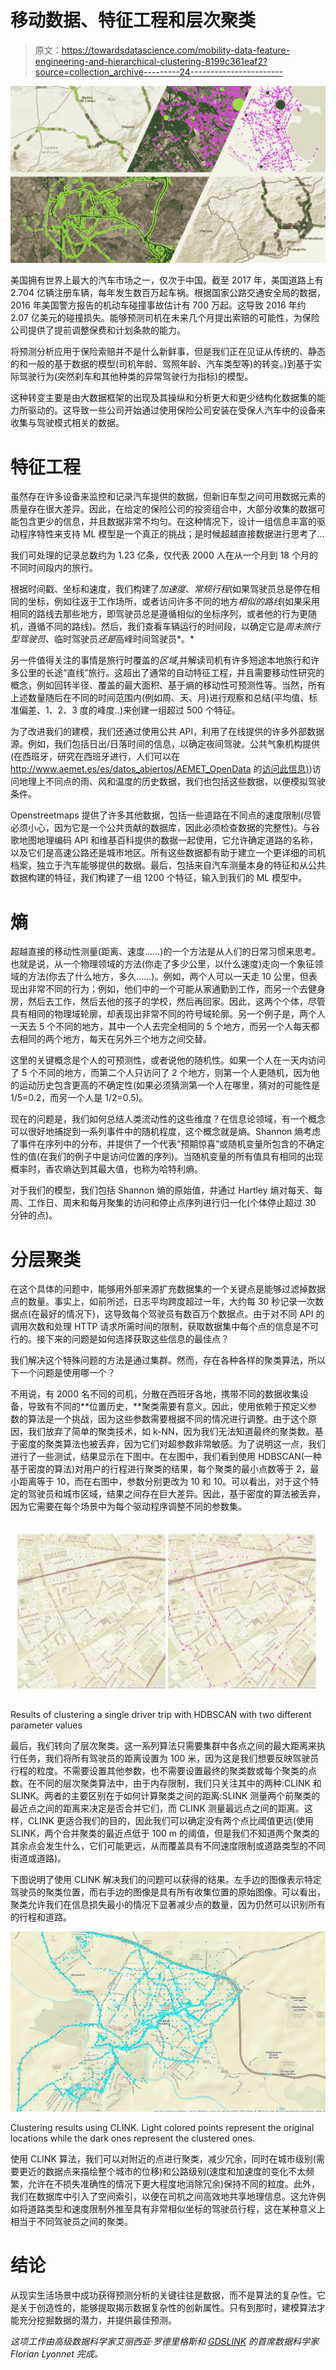 # 移动数据、特征工程和层次聚类

> 原文：<https://towardsdatascience.com/mobility-data-feature-engineering-and-hierarchical-clustering-8199c361eaf2?source=collection_archive---------24----------------------->

![](img/7f22ae40882029184585187682c9665d.png)

美国拥有世界上最大的汽车市场之一，仅次于中国。截至 2017 年，美国道路上有 2.704 亿辆注册车辆，每年发生数百万起车祸。根据国家公路交通安全局的数据，2016 年美国警方报告的机动车碰撞事故估计有 700 万起。这导致 2016 年约 2.07 亿美元的碰撞损失。能够预测司机在未来几个月提出索赔的可能性，为保险公司提供了提前调整保费和计划条款的能力。

将预测分析应用于保险索赔并不是什么新鲜事，但是我们正在见证从传统的、静态的和一般的基于数据的模型(司机年龄、驾照年龄、汽车类型等)的转变。)到基于实际驾驶行为(突然刹车和其他种类的异常驾驶行为指标)的模型。

这种转变主要是由大数据框架的出现及其操纵和分析更大和更少结构化数据集的能力所驱动的。这导致一些公司开始通过使用保险公司安装在受保人汽车中的设备来收集与驾驶模式相关的数据。

# 特征工程

虽然存在许多设备来监控和记录汽车提供的数据，但新旧车型之间可用数据元素的质量存在很大差异。因此，在给定的保险公司的投资组合中，大部分收集的数据可能包含更少的信息，并且数据非常不均匀。在这种情况下，设计一组信息丰富的驱动程序特性来支持 ML 模型是一个真正的挑战；是时候超越直接数据进行思考了…

我们可处理的记录总数约为 1.23 亿条，仅代表 2000 人在从一个月到 18 个月的不同时间段内的旅行。

根据时间戳、坐标和速度，我们构建了*加速度*、*常规行程*(如果驾驶员总是停在相同的坐标，例如往返于工作场所，或者访问许多不同的地方*相似的路线*(如果采用相同的路线去那些地方，即驾驶员总是遵循相似的坐标序列，或者他的行为更随机，遵循不同的路线)。然后，我们查看车辆运行的时间段，以确定它是*周末旅行型驾驶员*、临时驾驶员*还是*高峰时间驾驶员*。*

另一件值得关注的事情是旅行时覆盖的*区域*,并解读司机有许多短途本地旅行和许多公里的长途“直线”旅行。这超出了通常的自动特征工程，并且需要移动性研究的概念，例如回转半径、覆盖的最大面积、基于熵的移动性可预测性等。当然，所有上述数量随后在不同的时间范围内(例如周、天、月)进行观察和总结(平均值、标准偏差、1、2、3 度的峰度..)来创建一组超过 500 个特征。

为了改进我们的建模，我们还通过使用公共 API，利用了在线提供的许多外部数据源。例如，我们包括日出/日落时间的信息，以确定夜间驾驶。公共气象机构提供(在西班牙，研究在西班牙进行，人们可以在 http://www.aemet.es/es/datos_abiertos/AEMET_OpenData 的[访问此信息)](http://www.aemet.es/es/datos_abiertos/AEMET_OpenData))访问地理上不同点的雨、风和温度的历史数据，我们也包括这些数据，以便模拟驾驶条件。

Openstreetmaps 提供了许多其他数据，包括一些道路在不同点的速度限制(尽管必须小心，因为它是一个公共贡献的数据库，因此必须检查数据的完整性)。与谷歌地图地理编码 API 和维基百科提供的数据一起使用，它允许确定道路的名称，以及它们是高速公路还是城市地区。所有这些数据都有助于建立一个更详细的司机档案，独立于汽车能够提供的数据。最后，包括来自汽车测量本身的特征和从公共数据构建的特征，我们构建了一组 1200 个特征，输入到我们的 ML 模型中。

# 熵

超越直接的移动性测量(距离、速度……)的一个方法是从人们的日常习惯来思考。也就是说，从一个物理领域的方法(你走了多少公里，以什么速度)走向一个象征领域的方法(你去了什么地方，多久……)。例如，两个人可以一天走 10 公里，但表现出非常不同的行为；例如，他们中的一个可能从家通勤到工作，而另一个去健身房，然后去工作，然后去他的孩子的学校，然后再回家。因此，这两个个体，尽管具有相同的物理域轮廓，却表现出非常不同的符号域轮廓。另一个例子是，两个人一天去 5 个不同的地方，其中一个人去完全相同的 5 个地方，而另一个人每天都去相同的两个地方，每天在另外三个地方之间交替。

这里的关键概念是个人的可预测性，或者说他的随机性。如果一个人在一天内访问了 5 个不同的地方，而第二个人只访问了 2 个地方，则第一个人更随机，因为他的运动历史包含更高的不确定性(如果必须猜测第一个人在哪里，猜对的可能性是 1/5=0.2，而另一个人是 1/2=0.5)。

现在的问题是，我们如何总结人类流动性的这些维度？在信息论领域，有一个概念可以很好地捕捉到一系列事件中的随机程度，这个概念就是熵。Shannon 熵考虑了事件在序列中的分布，并提供了一个代表“预期惊喜”或随机变量所包含的不确定性的值(在我们的例子中是访问位置的序列)。当随机变量的所有值具有相同的出现概率时，香农熵达到其最大值，也称为哈特利熵。

对于我们的模型，我们包括 Shannon 熵的原始值，并通过 Hartley 熵对每天、每周、工作日、周末和每月聚集的访问和停止点序列进行归一化(个体停止超过 30 分钟的点)。

# 分层聚类

在这个具体的问题中，能够用外部来源扩充数据集的一个关键点是能够过滤掉数据点的数量。事实上，如前所述，日志平均跨度超过一年，大约每 30 秒记录一次数据点(在最好的情况下)，这导致每个驾驶员有数百万个数据点。由于对不同 API 的调用次数和处理 HTTP 请求所需时间的限制，获取数据集中每个点的信息是不可行的。接下来的问题是如何选择获取这些信息的最佳点？

我们解决这个特殊问题的方法是通过集群。然而，存在各种各样的聚类算法，所以下一个问题是使用哪一个？

不用说，有 2000 名不同的司机，分散在西班牙各地，携带不同的数据收集设备，导致有不同的**位置历史，**聚类需要有意义。因此，使用依赖于预定义参数的算法是一个挑战，因为这些参数需要根据不同的情况进行调整。由于这个原因，我们放弃了简单的聚类技术，如 k-NN，因为我们无法知道最终的聚类数。基于密度的聚类算法也被丢弃，因为它们对超参数非常敏感。为了说明这一点，我们进行了一些测试，结果显示在下图中。在左图中，我们看到使用 HDBSCAN(一种基于密度的算法)对用户的行程进行聚类的结果，每个聚类的最小点数等于 2，最小距离等于 10，而在右图中，参数分别更改为 10 和 10。可以看出，对于这个特定的驾驶员和城市区域，结果之间存在巨大差异。因此，基于密度的算法被丢弃，因为它需要在每个场景中为每个驱动程序调整不同的参数集。

![](img/24244a6ba63ea4df3586aac72aa3d8b3.png)

Results of clustering a single driver trip with HDBSCAN with two different parameter values

最后，我们转向了层次聚类。这一系列算法只需要集群中各点之间的最大距离来执行任务，我们将所有驾驶员的距离设置为 100 米，因为这是我们想要反映驾驶员行程的粒度。不需要设置其他参数，也不需要设置最终的聚类数或每个聚类的点数。在不同的层次聚类算法中，由于内存限制，我们只关注其中的两种:CLINK 和 SLINK。两者的主要区别在于如何计算聚类之间的距离:SLINK 测量两个前聚类的最近点之间的距离来决定是否合并它们，而 CLINK 测量最远点之间的距离。这样，CLINK 更适合我们的目的，因此我们可以确定没有两个点比阈值更远(使用 SLINK，两个合并聚类的最近点低于 100 m 的阈值，但是我们不知道两个聚类的其余点会发生什么，它们可能更远，从而覆盖具有不同速度限制或道路类型的不同街道或道路)。

下图说明了使用 CLINK 解决我们的问题可以获得的结果。左手边的图像表示特定驾驶员的聚类位置，而右手边的图像是具有所有收集位置的原始图像。可以看出，聚类允许我们在信息损失最小的情况下显著减少点的数量，因为仍然可以识别所有的行程和道路。

![](img/db2351e0fa07598562adc1e2bcb11ec4.png)

Clustering results using CLINK. Light colored points represent the original locations while the dark ones represent the clustered ones.

使用 CLINK 算法，我们可以对附近的点进行聚类，减少冗余，同时在城市级别(需要更近的数据点来描绘整个城市的位移)和公路级别(速度和加速度的变化不太频繁，允许在不损失准确性的情况下更大程度地消除冗余)保持不同的粒度。此外，我们在数据库中引入了空间索引，以便在司机之间高效地共享地理信息。这允许例如将道路类型和速度限制外推至具有非常相似坐标的驾驶员行程，这在某种意义上相当于不同驾驶员之间的聚类。

# 结论

从现实生活场景中成功获得预测分析的关键往往是数据，而不是算法的复杂性。它是关于创造性的，能够提取揭示数据复杂性的创新属性。只有到那时，建模算法才能充分挖掘数据的潜力，并提供最佳预测。

*这项工作由高级数据科学家艾丽西亚·罗德里格斯和* [*GDSLINK*](http://www.gdslink.com) *的首席数据科学家 Florian Lyonnet 完成。*